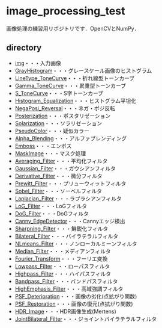 # image_processing_test
画像処理の練習用リポジトリです．OpenCVとNumPy．

## directory
- [img](https://github.com/nono-n1I/image_processing_test/tree/master/img)・・・入力画像
- [GrayHistogram](https://github.com/nono-n1I/image_processing_test/tree/master/GrayHistogram)・・・グレースケール画像のヒストグラム
- [LineType_ToneCurve](https://github.com/nono-n1I/image_processing_test/tree/master/LineType_ToneCurve)・・・折れ線型トーンカーブ
- [Gamma_ToneCurve](https://github.com/nono-n1I/image_processing_test/tree/master/Gamma_ToneCurve)・・・累乗型トーンカーブ
- [S_ToneCurve](https://github.com/nono-n1I/image_processing_test/tree/master/S_ToneCurve)・・・S字トーンカーブ
- [Histogram_Equalization](https://github.com/nono-n1I/image_processing_test/tree/master/Histogram_Equalization)・・・ヒストグラム平坦化
- [NegaPosi_Reversal](https://github.com/nono-n1I/image_processing_test/tree/master/NegaPosi_Reversal)・・・ネガ・ポジ反転
- [Posterization](https://github.com/nono-n1I/image_processing_test/tree/master/Posterization)・・・ポスタリゼーション
- [Solarization](https://github.com/nono-n1I/image_processing_test/tree/master/Solarization)・・・ソラリゼーション
- [PseudoColor](https://github.com/nono-n1I/image_processing_test/tree/master/PseudoColor)・・・疑似カラー
- [Alpha_Blending](https://github.com/nono-n1I/image_processing_test/tree/master/Alpha_Blending)・・・アルファブレンディング
- [Emboss](https://github.com/nono-n1I/image_processing_test/tree/master/Emboss)・・・エンボス
- [MaskImage](https://github.com/nono-n1I/image_processing_test/tree/master/MaskImage)・・・マスク処理
- [Averaging_Filter](https://github.com/nono-n1I/image_processing_test/tree/master/Averaging_Filter)・・・平均化フィルタ
- [Gaussian_Filter](https://github.com/nono-n1I/image_processing_test/tree/master/Gaussian_Filter)・・・ガウシアンフィルタ
- [Derivative_Filter](https://github.com/nono-n1I/image_processing_test/tree/master/Derivative_Filter)・・・微分フィルタ
- [Prewitt_Filter](https://github.com/nono-n1I/image_processing_test/tree/master/Prewitt_Filter)・・・プリューウィットフィルタ
- [Sobel_Filter](https://github.com/nono-n1I/image_processing_test/tree/master/Sobel_Filter)・・・ソーベルフィルタ
- [Laplacian_Filter](https://github.com/nono-n1I/image_processing_test/tree/master/Laplacian_Filter)・・・ラプラシアンフィルタ
- [LoG_Filter](https://github.com/nono-n1I/image_processing_test/tree/master/LoG_Filter)・・・LoGフィルタ
- [DoG_Filter](https://github.com/nono-n1I/image_processing_test/tree/master/DoG_Filter)・・・DoGフィルタ
- [Canny_EdgeDetector](https://github.com/nono-n1I/image_processing_test/tree/master/Canny_EdgeDetector)・・・Cannyエッジ検出
- [Sharpning_Filter](https://github.com/nono-n1I/image_processing_test/tree/master/Sharpning_Filter)・・・鮮鋭化フィルタ
- [Bilateral_Filter](https://github.com/nono-n1I/image_processing_test/tree/master/Bilateral_Filter)・・・バイラテラルフィルタ
- [NLmeans_Filter](https://github.com/nono-n1I/image_processing_test/tree/master/NLmeans_Filter)・・・ノンローカルミーンフィルタ
- [Median_Filter](https://github.com/nono-n1I/image_processing_test/tree/master/Median_Filter)・・・メディアンフィルタ
- [Fourier_Transform](https://github.com/nono-n1I/image_processing_test/tree/master/Fourier_Transform)・・・フーリエ変換
- [Lowpass_Filter](https://github.com/nono-n1I/image_processing_test/tree/master/Lowpass_Filter)・・・ローパスフィルタ
- [Highpass_Filter](https://github.com/nono-n1I/image_processing_test/tree/master/Highpass_Filter)・・・ハイパスフィルタ
- [Bandpass_Filter](https://github.com/nono-n1I/image_processing_test/tree/master/Bandpass_Filter)・・・バンドパスフィルタ
- [HighEmphasis_Filter](https://github.com/nono-n1I/image_processing_test/tree/master/HighEmphasis_Filter)・・・高域強調フィルタ
- [PSF_Deterioration](https://github.com/nono-n1I/image_processing_test/tree/master/PSF_Deterioration)・・・画像の劣化(点拡がり関数)
- [PSF_Restoration](https://github.com/nono-n1I/image_processing_test/tree/master/PSF_Restoration)・・・画像の復元(点拡がり関数)
- [HDR_Image](https://github.com/nono-n1I/image_processing_test/tree/master/HDR_Image)・・・HDR画像生成(Mertens)
- [JointBilateral_Filter](https://github.com/nono-n1I/image_processing_test/tree/master/JointBilateral_Filter)・・・ジョイントバイラテラルフィルタ
